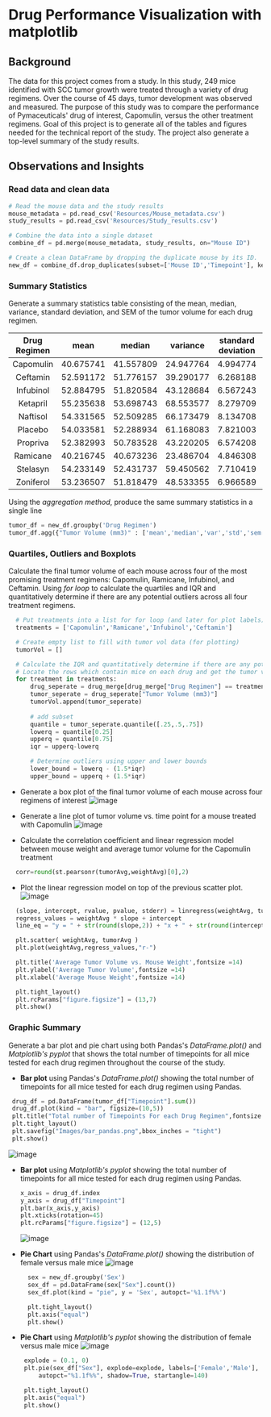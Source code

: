 # Drug Performance Visualization with matplotlib
## Background 
The data for this project comes from a study. In this study, 249 mice identified with SCC tumor growth were treated through a variety of drug regimens. Over the course of 45 days, tumor development was observed and measured. The purpose of this study was to compare the performance of Pymaceuticals' drug of interest, Capomulin, versus the other treatment regimens. Goal of this project is to generate all of the tables and figures needed for the technical report of the study. The project also generate a top-level summary of the study results.

## 

## Observations and Insights
### Read data and clean data
```python
# Read the mouse data and the study results
mouse_metadata = pd.read_csv('Resources/Mouse_metadata.csv')
study_results = pd.read_csv('Resources/Study_results.csv')

# Combine the data into a single dataset
combine_df = pd.merge(mouse_metadata, study_results, on="Mouse ID")

# Create a clean DataFrame by dropping the duplicate mouse by its ID.
new_df = combine_df.drop_duplicates(subset=['Mouse ID','Timepoint'], keep ='last')
```

### Summary Statistics
Generate a summary statistics table consisting of the mean, median, variance, standard deviation, and SEM of the tumor volume for each drug regimen.

|Drug Regimen| mean       |	  median   |	variance  |	standard deviation 	|SEM	|
| :---------:|:----------:| :-------:| :---------:| :---:    | :-------:|
|Capomulin 	 |40.675741 	|41.557809 |	24.947764 |	4.994774 |	0.329346|
|Ceftamin 	 |52.591172 	|51.776157 |	39.290177 |	6.268188 |	0.469821|
|Infubinol 	 |52.884795 	|51.820584 |	43.128684 |	6.567243 |	0.492236|
|Ketapril 	 |55.235638 	|53.698743 |	68.553577 |	8.279709 |	0.603860|
|Naftisol 	 |54.331565 	|52.509285 |	66.173479 |	8.134708 |	0.596466|
|Placebo 	   |54.033581 	|52.288934 |	61.168083 |	7.821003 |	0.581331|
|Propriva 	 |52.382993 	|50.783528 |	43.220205 |	6.574208 |	0.526358|
|Ramicane 	 |40.216745 	|40.673236 |	23.486704 |	4.846308 |	0.320955|
|Stelasyn 	 |54.233149 	|52.431737 |	59.450562 |	7.710419 |	0.573111|
|Zoniferol 	 |53.236507 	|51.818479 |	48.533355 |	6.966589 |	0.516398|

Using the _aggregation method_, produce the same summary statistics in a single line

```python
tumor_df = new_df.groupby('Drug Regimen')
tumor_df.agg({"Tumor Volume (mm3)" : ['mean','median','var','std','sem']})
```
### Quartiles, Outliers and Boxplots
Calculate the final tumor volume of each mouse across four of the most promising treatment regimens: Capomulin, Ramicane, Infubinol, and Ceftamin. Using _for loop_ to calculate the quartiles and IQR and quantitatively determine if there are any potential outliers across all four treatment regimens.

```python
  # Put treatments into a list for for loop (and later for plot labels)
  treatments = ['Capomulin','Ramicane','Infubinol','Ceftamin']

  # Create empty list to fill with tumor vol data (for plotting)
  tumorVol = []

  # Calculate the IQR and quantitatively determine if there are any potential outliers. 
  # Locate the rows which contain mice on each drug and get the tumor volumes
  for treatment in treatments:
      drug_seperate = drug_merge[drug_merge["Drug Regimen"] == treatment]
      tumor_seperate = drug_seperate["Tumor Volume (mm3)"]
      tumorVol.append(tumor_seperate)
    
      # add subset 
      quantile = tumor_seperate.quantile([.25,.5,.75])
      lowerq = quantile[0.25]
      upperq = quantile[0.75]
      iqr = upperq-lowerq

      # Determine outliers using upper and lower bounds
      lower_bound = lowerq - (1.5*iqr)
      upper_bound = upperq + (1.5*iqr)
```
* Generate a box plot of the final tumor volume of each mouse across four regimens of interest
![image](https://github.com/ludanzhan/Matplotlib-Challenge/blob/main/Images/boxplot.png)

* Generate a line plot of tumor volume vs. time point for a mouse treated with Capomulin
![image](https://github.com/ludanzhan/Matplotlib-Challenge/blob/main/Images/scatterplot.png)

* Calculate the correlation coefficient and linear regression model between mouse weight and average tumor volume for the Capomulin treatment

```python
  corr=round(st.pearsonr(tumorAvg,weightAvg)[0],2)
```
* Plot the linear regression model on top of the previous scatter plot.
![image](https://github.com/ludanzhan/Matplotlib-Challenge/blob/main/Images/regressionplot.png)

```python
  (slope, intercept, rvalue, pvalue, stderr) = linregress(weightAvg, tumorAvg )
  regress_values = weightAvg * slope + intercept
  line_eq = "y = " + str(round(slope,2)) + "x + " + str(round(intercept,2))

  plt.scatter( weightAvg, tumorAvg )
  plt.plot(weightAvg,regress_values,"r-")

  plt.title('Average Tumor Volume vs. Mouse Weight',fontsize =14)
  plt.ylabel('Average Tumor Volume',fontsize =14)
  plt.xlabel('Average Mouse Weight',fontsize =14)

  plt.tight_layout()
  plt.rcParams["figure.figsize"] = (13,7)
  plt.show()
```



### Graphic Summary
Generate a bar plot and pie chart using both Pandas's _DataFrame.plot()_ and _Matplotlib's pyplot_ that shows the total number of timepoints for all mice tested for each drug regimen throughout the course of the study.
*  **Bar plot** using Pandas's _DataFrame.plot()_ showing the total number of timepoints for all mice tested for each drug regimen using Pandas.
 
 ```python
  drug_df = pd.DataFrame(tumor_df["Timepoint"].sum())
  drug_df.plot(kind = "bar", figsize=(10,5))
  plt.title("Total number of Timepoints For each Drug Regimen",fontsize =15)
  plt.tight_layout()
  plt.savefig("Images/bar_pandas.png",bbox_inches = "tight")
  plt.show()
  ```
  ![image](https://github.com/ludanzhan/Matplotlib-Challenge/blob/main/Images/bar_pandas.png)

* **Bar plot** using _Matplotlib's pyplot_ showing the total number of timepoints for all mice tested for each drug regimen using Pandas.

  ```python
  x_axis = drug_df.index
  y_axis = drug_df["Timepoint"]
  plt.bar(x_axis,y_axis)
  plt.xticks(rotation=45)
  plt.rcParams["figure.figsize"] = (12,5)
  ```
  ![image](https://github.com/ludanzhan/Matplotlib-Challenge/blob/main/Images/bar_matplot.png)

* **Pie Chart** using Pandas's _DataFrame.plot()_ showing the distribution of female versus male mice
![image](https://github.com/ludanzhan/Matplotlib-Challenge/blob/main/Images/pie_pandas.png)

  ```python
    sex = new_df.groupby('Sex')
    sex_df = pd.DataFrame(sex["Sex"].count())
    sex_df.plot(kind = "pie", y = 'Sex', autopct='%1.1f%%')

    plt.tight_layout()
    plt.axis("equal")
    plt.show()
  ```
 * **Pie Chart** using _Matplotlib's pyplot_ showing the distribution of female versus male mice
 ![image](https://github.com/ludanzhan/Matplotlib-Challenge/blob/main/Images/pie_matploy.png)
 
   ```python
    explode = (0.1, 0)
    plt.pie(sex_df["Sex"], explode=explode, labels=['Female','Male'],
        autopct="%1.1f%%", shadow=True, startangle=140)

    plt.tight_layout()
    plt.axis("equal")
    plt.show()
  ```
